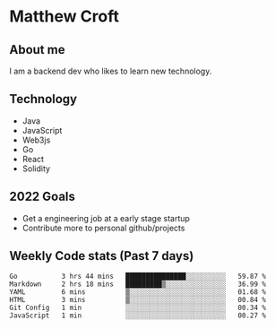 # Matthew Croft

## About me
I am a backend dev who likes to learn new technology. 

## Technology
- Java
- JavaScript
- Web3js
- Go
- React
- Solidity

## 2022 Goals

- Get a engineering job at a early stage startup
- Contribute more to personal github/projects

## Weekly Code stats (Past 7 days)

<!--START_SECTION:waka-->

```text
Go           3 hrs 44 mins   ███████████████░░░░░░░░░░   59.87 %
Markdown     2 hrs 18 mins   █████████▒░░░░░░░░░░░░░░░   36.99 %
YAML         6 mins          ▒░░░░░░░░░░░░░░░░░░░░░░░░   01.68 %
HTML         3 mins          ▒░░░░░░░░░░░░░░░░░░░░░░░░   00.84 %
Git Config   1 min           ░░░░░░░░░░░░░░░░░░░░░░░░░   00.34 %
JavaScript   1 min           ░░░░░░░░░░░░░░░░░░░░░░░░░   00.27 %
```

<!--END_SECTION:waka-->

